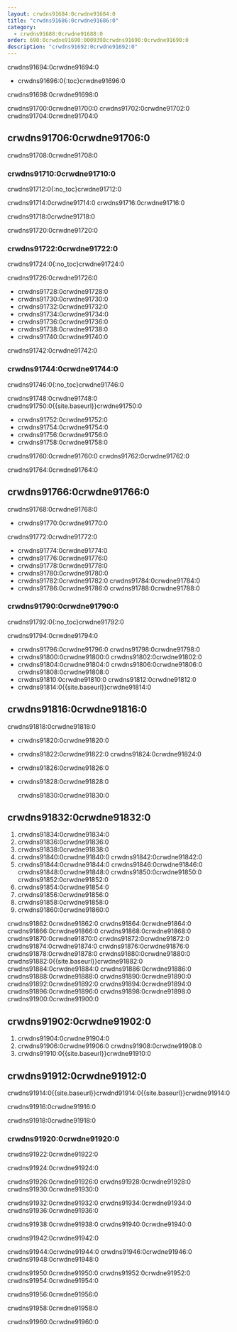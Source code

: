 ```yaml
---
layout: crwdns91684:0crwdne91684:0
title: "crwdns91686:0crwdne91686:0"
category:
  - crwdns91688:0crwdne91688:0
order: 690:0crwdne91690:0009398crwdns91690:0crwdne91690:0
description: "crwdns91692:0crwdne91692:0"
---
```

crwdns91694:0crwdne91694:0

- crwdns91696:0{:toc}crwdne91696:0

crwdns91698:0crwdne91698:0

crwdns91700:0crwdne91700:0 crwdns91702:0crwdne91702:0 crwdns91704:0crwdne91704:0

## crwdns91706:0crwdne91706:0

crwdns91708:0crwdne91708:0

### crwdns91710:0crwdne91710:0

crwdns91712:0{:no_toc}crwdne91712:0

crwdns91714:0crwdne91714:0 crwdns91716:0crwdne91716:0

crwdns91718:0crwdne91718:0

crwdns91720:0crwdne91720:0

### crwdns91722:0crwdne91722:0

crwdns91724:0{:no_toc}crwdne91724:0

crwdns91726:0crwdne91726:0

- crwdns91728:0crwdne91728:0
- crwdns91730:0crwdne91730:0
- crwdns91732:0crwdne91732:0
- crwdns91734:0crwdne91734:0
- crwdns91736:0crwdne91736:0
- crwdns91738:0crwdne91738:0 
- crwdns91740:0crwdne91740:0

crwdns91742:0crwdne91742:0

### crwdns91744:0crwdne91744:0

crwdns91746:0{:no_toc}crwdne91746:0

crwdns91748:0crwdne91748:0 crwdns91750:0{{site.baseurl}}crwdne91750:0

- crwdns91752:0crwdne91752:0
- crwdns91754:0crwdne91754:0
- crwdns91756:0crwdne91756:0
- crwdns91758:0crwdne91758:0

crwdns91760:0crwdne91760:0 crwdns91762:0crwdne91762:0

crwdns91764:0crwdne91764:0

## crwdns91766:0crwdne91766:0

crwdns91768:0crwdne91768:0

- crwdns91770:0crwdne91770:0

crwdns91772:0crwdne91772:0

- crwdns91774:0crwdne91774:0
- crwdns91776:0crwdne91776:0
- crwdns91778:0crwdne91778:0
- crwdns91780:0crwdne91780:0
- crwdns91782:0crwdne91782:0 crwdns91784:0crwdne91784:0
- crwdns91786:0crwdne91786:0 crwdns91788:0crwdne91788:0

### crwdns91790:0crwdne91790:0

crwdns91792:0{:no_toc}crwdne91792:0

crwdns91794:0crwdne91794:0

- crwdns91796:0crwdne91796:0 crwdns91798:0crwdne91798:0
- crwdns91800:0crwdne91800:0 crwdns91802:0crwdne91802:0
- crwdns91804:0crwdne91804:0 crwdns91806:0crwdne91806:0 crwdns91808:0crwdne91808:0
- crwdns91810:0crwdne91810:0 crwdns91812:0crwdne91812:0
- crwdns91814:0{{site.baseurl}}crwdne91814:0

<!--- Check whether the ACL needs to be more open so the services/build can download build images -->

## crwdns91816:0crwdne91816:0

crwdns91818:0crwdne91818:0

- crwdns91820:0crwdne91820:0
- crwdns91822:0crwdne91822:0 crwdns91824:0crwdne91824:0
- crwdns91826:0crwdne91826:0
- crwdns91828:0crwdne91828:0

    crwdns91830:0crwdne91830:0
    

## crwdns91832:0crwdne91832:0

1. crwdns91834:0crwdne91834:0
2. crwdns91836:0crwdne91836:0
3. crwdns91838:0crwdne91838:0 
4. crwdns91840:0crwdne91840:0 crwdns91842:0crwdne91842:0
5. crwdns91844:0crwdne91844:0 crwdns91846:0crwdne91846:0 crwdns91848:0crwdne91848:0 crwdns91850:0crwdne91850:0 crwdns91852:0crwdne91852:0 
6. crwdns91854:0crwdne91854:0
7. crwdns91856:0crwdne91856:0
8. crwdns91858:0crwdne91858:0
9. crwdns91860:0crwdne91860:0

crwdns91862:0crwdne91862:0 crwdns91864:0crwdne91864:0 crwdns91866:0crwdne91866:0 crwdns91868:0crwdne91868:0 crwdns91870:0crwdne91870:0 crwdns91872:0crwdne91872:0 crwdns91874:0crwdne91874:0 crwdns91876:0crwdne91876:0 crwdns91878:0crwdne91878:0 crwdns91880:0crwdne91880:0 crwdns91882:0{{site.baseurl}}crwdne91882:0 crwdns91884:0crwdne91884:0 crwdns91886:0crwdne91886:0 crwdns91888:0crwdne91888:0 crwdns91890:0crwdne91890:0 crwdns91892:0crwdne91892:0 crwdns91894:0crwdne91894:0 crwdns91896:0crwdne91896:0 crwdns91898:0crwdne91898:0 crwdns91900:0crwdne91900:0

## crwdns91902:0crwdne91902:0

1. crwdns91904:0crwdne91904:0
2. crwdns91906:0crwdne91906:0 crwdns91908:0crwdne91908:0
3. crwdns91910:0{{site.baseurl}}crwdne91910:0

## crwdns91912:0crwdne91912:0

crwdns91914:0{{site.baseurl}}crwdnd91914:0{{site.baseurl}}crwdne91914:0

crwdns91916:0crwdne91916:0

crwdns91918:0crwdne91918:0

### crwdns91920:0crwdne91920:0

crwdns91922:0crwdne91922:0

crwdns91924:0crwdne91924:0

crwdns91926:0crwdne91926:0 crwdns91928:0crwdne91928:0 crwdns91930:0crwdne91930:0

crwdns91932:0crwdne91932:0 crwdns91934:0crwdne91934:0 crwdns91936:0crwdne91936:0

crwdns91938:0crwdne91938:0 crwdns91940:0crwdne91940:0

crwdns91942:0crwdne91942:0

crwdns91944:0crwdne91944:0 crwdns91946:0crwdne91946:0 crwdns91948:0crwdne91948:0

crwdns91950:0crwdne91950:0 crwdns91952:0crwdne91952:0 crwdns91954:0crwdne91954:0

crwdns91956:0crwdne91956:0

crwdns91958:0crwdne91958:0

crwdns91960:0crwdne91960:0